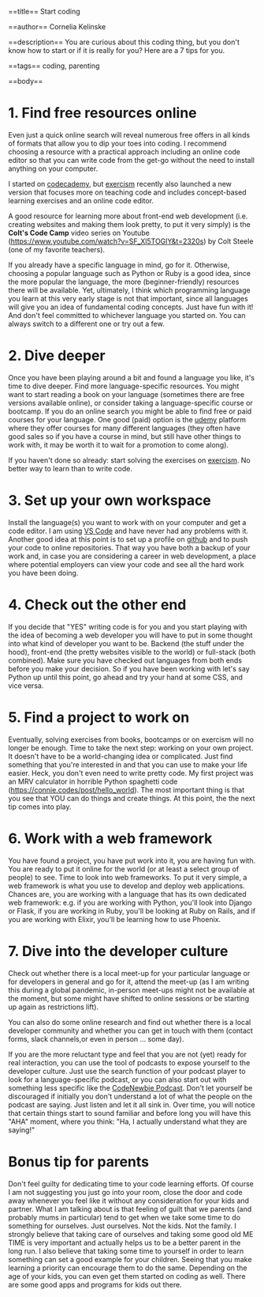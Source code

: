 ==title==
Start coding

==author==
Cornelia Kelinske

==description==
You are curious about this coding thing, but you don't know how to start or if it is really for you?
Here are a 7 tips for you.

==tags==
coding, parenting

==body==


# 1. Find free resources online   


Even just a quick online search will reveal numerous free offers in all kinds of formats that allow you to dip your toes into coding.
I recommend choosing a resource with a practical approach including an online code editor so that you can write code from the get-go without the 
need to install anything on your computer.

I started on [codecademy](https://www.codecademy.com/), but [exercism](https://exercism.io/) recently also launched a new version that focuses more on
teaching code and includes concept-based learning exercises and an online code editor.

A good resource for learning more about front-end web development (i.e. creating websites and making them look pretty, to put it very simply) is the **Colt's Code Camp** video series on Youtube (https://www.youtube.com/watch?v=SF_Xl5TOGlY&t=2320s) by Colt Steele (one of my favorite teachers).

If you already have a specific language in mind, go for it. Otherwise, choosing a popular language such as Python or Ruby is a
good idea, since the more popular the language, the more (beginner-friendly) resources there will be available. Yet, ultimately, I think which programming language
you learn at this very early stage is not that important, since all languages will give you an idea of fundamental coding concepts. Just have fun with it! And don't feel committed to whichever language you started on. You can always switch to a different one or try out a few.


# 2. Dive deeper  


Once you have been playing around a bit and found a language you like, it's time to dive deeper. Find more language-specific resources. You might want to start reading
a book on your language (sometimes there are free versions available online), or consider taking a language-specific course or bootcamp. If you do an online search you might
be able to find free or paid courses for your language. One good (paid) option is the [udemy](https://www.udemy.com/) platform where they offer courses for many different languages (they often have good sales so if you have a course in mind, but still have other things to work with, it may be worth it to wait for a promotion to come along).

If you haven't done so already: start solving the exercises on [exercism](https://exercism.io/). No better way to learn than to write code.  



# 3. Set up your own workspace  


Install the language(s) you want to work with on your computer and get a code editor. I am using [VS Code](https://code.visualstudio.com/) and have never had any problems with it. Another good idea at this point is to set up a profile on [github](github.com) and to push your code to online repositories. That way you have both a backup of your work and, in case you are considering a career in web development, a place where potential employers can view your code and see all the hard work you have been doing.  


# 4. Check out the other end   


If you decide that "YES" writing code is for you and you start playing with the idea of becoming a web developer you will have to put in some thought into what kind of
developer you want to be. Backend (the stuff under the hood), front-end (the pretty websites visible to the world) or full-stack (both combined). Make sure you have checked out languages from both ends before you make your decision. So if you have been working with let's say Python up until this point, go ahead and try your hand at some CSS, and vice versa. 


# 5. Find a project to work on   


Eventually, solving exercises from books, bootcamps or on exercism will no longer be enough. Time to take the next step: working on your own project. It doesn't have to be 
a world-changing idea or complicated. Just find something that you're interested in and that you can use to make your life easier. Heck, you don't even need to write pretty code. My first project was an MRV calculator in horrible Python spaghetti code (https://connie.codes/post/hello_world). The most important thing is that you see that YOU can do things and create things. At this point, the the next tip comes into play.


# 6. Work with a web framework   


You have found a project, you have put work into it, you are having fun with. You are ready to put it online for the world (or at least a select group of people) to see. Time
to look into web frameworks. To put it very simple, a web framework is what you use to develop and deploy web applications. Chances are, you are working with a language that has
its own dedicated web framework: e.g. if you are working with Python, you'll look into Django or Flask, if you are working in Ruby, you'll be looking at Ruby on Rails, and if you are working with Elixir, you'll be learning how to use Phoenix.  



# 7. Dive into the developer culture   


Check out whether there is a local meet-up for your particular language or for developers in general and go for it, attend the meet-up (as I am writing this during a global pandemic, in-person meet-ups might not be available at the moment, but some might have shifted to online sessions or be starting up again as restrictions lift).

You can also do some online research and find out whether there is a local developer community and whether you can get in touch with them (contact forms, slack channels,or even in person ... some day).

If you are the more reluctant type and feel that you are not (yet) ready for real interaction, you can use the tool of podcasts to expose yourself to the developer culture. Just use the search function of your podcast player to look for a language-specific podcast, or you can also start out with something less specific like the [CodeNewbie Podcast](https://www.codenewbie.org/podcast). Don't let yourself be discouraged if initially you don't understand a lot of what the people on the podcast are saying. Just listen and let it all sink in. Over time, you will notice that certain things start to sound familiar and before long you will have this "AHA" moment, where you think: "Ha, I actually understand what they are saying!" 



# Bonus tip for parents   

 
Don't feel guilty for dedicating time to your code learning efforts. Of course I am not suggesting you just go into your room, close the door and code away whenever you feel like it without any consideration for your kids and partner. What I am talking about is that feeling of guilt that we parents (and probably mums in particular) tend to get 
when we take some time to do something for ourselves. Just ourselves. Not the kids. Not the family. I strongly believe that taking care of ourselves and taking some good old ME TIME is very important and actually helps us to be a better parent in the long run. I also believe that taking some time to yourself in order to learn something can set a good example for your children. Seeing that you make learning a priority can encourage them to do the same. Depending on the age of your kids, you can even get them started on coding as well. There are some good apps and programs for kids out there. 
 

